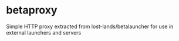 # betaproxy
Simple HTTP proxy extracted from lost-lands/betalauncher for use in external launchers and servers
